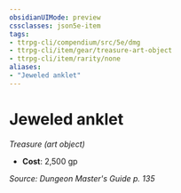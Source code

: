 ```yaml
---
obsidianUIMode: preview
cssclasses: json5e-item
tags:
- ttrpg-cli/compendium/src/5e/dmg
- ttrpg-cli/item/gear/treasure-art-object
- ttrpg-cli/item/rarity/none
aliases: 
- "Jeweled anklet"
---
```

# Jeweled anklet
*Treasure (art object)*  


- **Cost**: 2,500 gp

*Source: Dungeon Master's Guide p. 135*